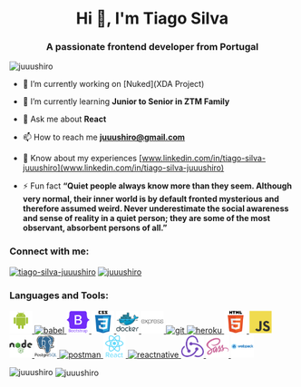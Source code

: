 <h1 align="center">Hi 👋, I'm Tiago Silva</h1>
<h3 align="center">A passionate frontend developer from Portugal</h3>

<p align="left"> <img src="https://komarev.com/ghpvc/?username=juuushiro&label=Profile%20views&color=0e75b6&style=flat" alt="juuushiro" /> </p>

- 🔭 I’m currently working on [Nuked](XDA Project)

- 🌱 I’m currently learning **Junior to Senior in ZTM Family**

- 💬 Ask me about **React**

- 📫 How to reach me **juuushiro@gmail.com**

- 📄 Know about my experiences [www.linkedin.com/in/tiago-silva-juuushiro](www.linkedin.com/in/tiago-silva-juuushiro)

- ⚡ Fun fact **“Quiet people always know more than they seem. Although very normal, their inner world is by default fronted mysterious and therefore assumed weird. Never underestimate the social awareness and sense of reality in a quiet person; they are some of the most observant, absorbent persons of all.”**

<h3 align="left">Connect with me:</h3>
<p align="left">
<a href="https://linkedin.com/in/tiago-silva-juuushiro" target="blank"><img align="center" src="https://cdn.jsdelivr.net/npm/simple-icons@3.0.1/icons/linkedin.svg" alt="tiago-silva-juuushiro" height="30" width="40" /></a>
<a href="https://fb.com/juuushiro" target="blank"><img align="center" src="https://cdn.jsdelivr.net/npm/simple-icons@3.0.1/icons/facebook.svg" alt="juuushiro" height="30" width="40" /></a>
</p>

<h3 align="left">Languages and Tools:</h3>
<p align="left"> <a href="https://developer.android.com" target="_blank"> <img src="https://raw.githubusercontent.com/devicons/devicon/master/icons/android/android-original-wordmark.svg" alt="android" width="40" height="40"/> </a> <a href="https://babeljs.io/" target="_blank"> <img src="https://www.vectorlogo.zone/logos/babeljs/babeljs-icon.svg" alt="babel" width="40" height="40"/> </a> <a href="https://getbootstrap.com" target="_blank"> <img src="https://raw.githubusercontent.com/devicons/devicon/master/icons/bootstrap/bootstrap-plain-wordmark.svg" alt="bootstrap" width="40" height="40"/> </a> <a href="https://www.w3schools.com/css/" target="_blank"> <img src="https://raw.githubusercontent.com/devicons/devicon/master/icons/css3/css3-original-wordmark.svg" alt="css3" width="40" height="40"/> </a> <a href="https://www.docker.com/" target="_blank"> <img src="https://raw.githubusercontent.com/devicons/devicon/master/icons/docker/docker-original-wordmark.svg" alt="docker" width="40" height="40"/> </a> <a href="https://expressjs.com" target="_blank"> <img src="https://raw.githubusercontent.com/devicons/devicon/master/icons/express/express-original-wordmark.svg" alt="express" width="40" height="40"/> </a> <a href="https://git-scm.com/" target="_blank"> <img src="https://www.vectorlogo.zone/logos/git-scm/git-scm-icon.svg" alt="git" width="40" height="40"/> </a> <a href="https://heroku.com" target="_blank"> <img src="https://www.vectorlogo.zone/logos/heroku/heroku-icon.svg" alt="heroku" width="40" height="40"/> </a> <a href="https://www.w3.org/html/" target="_blank"> <img src="https://raw.githubusercontent.com/devicons/devicon/master/icons/html5/html5-original-wordmark.svg" alt="html5" width="40" height="40"/> </a> <a href="https://developer.mozilla.org/en-US/docs/Web/JavaScript" target="_blank"> <img src="https://raw.githubusercontent.com/devicons/devicon/master/icons/javascript/javascript-original.svg" alt="javascript" width="40" height="40"/> </a> <a href="https://nodejs.org" target="_blank"> <img src="https://raw.githubusercontent.com/devicons/devicon/master/icons/nodejs/nodejs-original-wordmark.svg" alt="nodejs" width="40" height="40"/> </a> <a href="https://www.postgresql.org" target="_blank"> <img src="https://raw.githubusercontent.com/devicons/devicon/master/icons/postgresql/postgresql-original-wordmark.svg" alt="postgresql" width="40" height="40"/> </a> <a href="https://postman.com" target="_blank"> <img src="https://www.vectorlogo.zone/logos/getpostman/getpostman-icon.svg" alt="postman" width="40" height="40"/> </a> <a href="https://reactjs.org/" target="_blank"> <img src="https://raw.githubusercontent.com/devicons/devicon/master/icons/react/react-original-wordmark.svg" alt="react" width="40" height="40"/> </a> <a href="https://reactnative.dev/" target="_blank"> <img src="https://reactnative.dev/img/header_logo.svg" alt="reactnative" width="40" height="40"/> </a> <a href="https://redux.js.org" target="_blank"> <img src="https://raw.githubusercontent.com/devicons/devicon/master/icons/redux/redux-original.svg" alt="redux" width="40" height="40"/> </a> <a href="https://sass-lang.com" target="_blank"> <img src="https://raw.githubusercontent.com/devicons/devicon/master/icons/sass/sass-original.svg" alt="sass" width="40" height="40"/> </a> <a href="https://webpack.js.org" target="_blank"> <img src="https://raw.githubusercontent.com/devicons/devicon/d00d0969292a6569d45b06d3f350f463a0107b0d/icons/webpack/webpack-original-wordmark.svg" alt="webpack" width="40" height="40"/> </a> </p>

<p><img align="left" src="https://github-readme-stats.vercel.app/api/top-langs?username=juuushiro&show_icons=true&locale=en&layout=compact" alt="juuushiro" /></p>

<p>&nbsp;<img align="center" src="https://github-readme-stats.vercel.app/api?username=juuushiro&show_icons=true&locale=en" alt="juuushiro" /></p>
